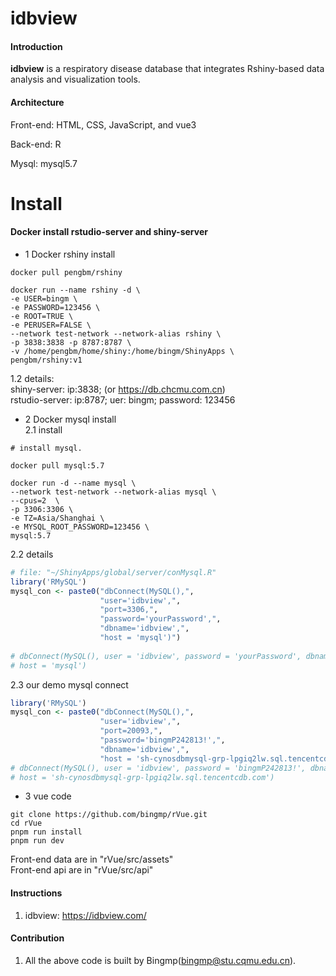 # idbview

#### Introduction

**idbview** is a respiratory disease database that integrates Rshiny-based data analysis and visualization tools.  

#### Architecture

Front-end: HTML, CSS, JavaScript, and vue3  

Back-end: R  

Mysql: mysql5.7  

# Install

#### Docker install rstudio-server and shiny-server

- 1 Docker rshiny install

``` shell
docker pull pengbm/rshiny

docker run --name rshiny -d \
-e USER=bingm \
-e PASSWORD=123456 \
-e ROOT=TRUE \
-e PERUSER=FALSE \
--network test-network --network-alias rshiny \
-p 3838:3838 -p 8787:8787 \
-v /home/pengbm/home/shiny:/home/bingm/ShinyApps \
pengbm/rshiny:v1
```
1.2 details:  
shiny-server: ip:3838; (or https://db.chcmu.com.cn)  
rstudio-server: ip:8787; uer: bingm; password: 123456


- 2 Docker mysql install  
2.1 install  
``` shell
# install mysql.

docker pull mysql:5.7

docker run -d --name mysql \
--network test-network --network-alias mysql \
--cpus=2  \
-p 3306:3306 \
-e TZ=Asia/Shanghai \
-e MYSQL_ROOT_PASSWORD=123456 \
mysql:5.7
```

2.2 details  
```r
# file: "~/ShinyApps/global/server/conMysql.R"
library('RMySQL')
mysql_con <- paste0("dbConnect(MySQL(),",
                    "user='idbview',",
                    "port=3306,",
                    "password='yourPassword',",
                    "dbname='idbview',",
                    "host = 'mysql')")
                    
# dbConnect(MySQL(), user = 'idbview', password = 'yourPassword', dbname = 'idbview',
# host = 'mysql')
```                 
2.3 our demo mysql connect  
```r
library('RMySQL')
mysql_con <- paste0("dbConnect(MySQL(),",
                    "user='idbview',",
                    "port=20093,",
                    "password='bingmP242813!',",
                    "dbname='idbview',",
                    "host = 'sh-cynosdbmysql-grp-lpgiq2lw.sql.tencentcdb.com')")
# dbConnect(MySQL(), user = 'idbview', password = 'bingmP242813!', dbname = 'idbview',
# host = 'sh-cynosdbmysql-grp-lpgiq2lw.sql.tencentcdb.com')
```

- 3 vue code

``` shell
git clone https://github.com/bingmp/rVue.git
cd rVue
pnpm run install
pnpm run dev
```
Front-end data are in "rVue/src/assets"  
Front-end api are in "rVue/src/api"

#### Instructions

1.  idbview: <https://idbview.com/>

#### Contribution

1.  All the above code is built by Bingmp(bingmp@stu.cqmu.edu.cn).
